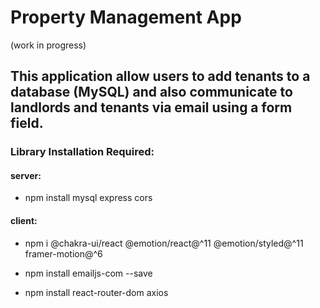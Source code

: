 # Property Management App

(work in progress)

## This application allow users to add tenants to a database (MySQL) and also communicate to landlords and tenants via email using a form field.

### Library Installation Required:
#### server:
- npm install mysql express cors 

#### client:
- npm i @chakra-ui/react @emotion/react@^11 @emotion/styled@^11 framer-motion@^6

- npm install emailjs-com --save

- npm install react-router-dom axios
